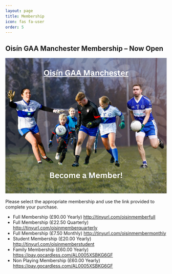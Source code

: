 ```yaml
---
layout: page
title: Membership
icon: fas fa-user
order: 5
---
```


## Oisín GAA Manchester Membership – Now Open

![membership-image](/assets/img/membership.png)

Please select the appropriate membership and use the link provided to complete your purchase.

- Full Membership (£90.00 Yearly) <http://tinyurl.com/oisinmemberfull>
- Full Membership (£22.50 Quarterly) <http://tinyurl.com/oisinmemberquarterly>
- Full Membership (£7.50 Monthly) <http://tinyurl.com/oisinmembermonthly>
- Student Membership (£20.00 Yearly) <http://tinyurl.com/oisinmemberstudent>
- Family Membership (£60.00 Yearly) <https://pay.gocardless.com/AL0005XSBKG6GF>
- Non Playing Membership (£60.00 Yearly) <https://pay.gocardless.com/AL0005XSBKG6GF>
